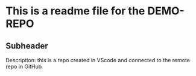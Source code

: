 # This is a readme file for the DEMO-REPO

## Subheader

Description:
this is a repo created in VScode and connected to the remote repo in GitHub